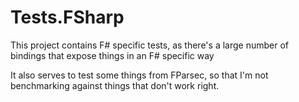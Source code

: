 ﻿# Tests.FSharp

This project contains F# specific tests, as there's a large number of bindings that expose things in an F# specific way

It also serves to test some things from FParsec, so that I'm not benchmarking against things that don't work right.